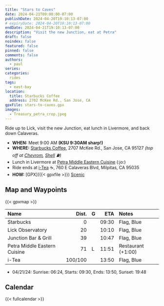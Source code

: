 ```yaml
---
title: "Stars to Caves"
date: 2024-04-21T09:00:00-07:00
publishDate: 2024-04-20T19:10:13-07:00
# expiryDate: 2024-04-20T19:10:13-07:00
endDate: 2024-04-21T19:10:13-07:00
description: "Visit the new Junction, eat at Petra"
draft: false
noindex: false
featured: false
pinned: false
comments: false
authors:
  - paul
series:
categories:
  rides
tags:
  - east-bay
location:
  title: Starbucks Coffee
  address: 2702 McKee Rd., San Jose, CA
gpxFile: stars-to-caves.gpx
images:
  - Treasury_petra_crop.jpeg
---
```

Ride up to Lick, visit the new Junction, eat lunch in Livermore, and back down Calaveras.

<!--more-->

* **WHEN:** Meet 9:00 AM **(KSU 9:30AM sharp!)**
* **WHERE:** [Starbucks Coffee](https://maps.app.goo.gl/ehL3SJa6F3pW4i2n7),
   2707 McKee Rd., San Jose, CA 95127
   *(top off at [Chevrom](https://maps.app.goo.gl/zdQNNfZQi6MHXRq56),
   [Shell](https://maps.app.goo.gl/JvRQ2rVpsW2pDL7b8)
   :fuelpump:)*
* Lunch in Livermore at
  [Petra Middle Eastern Cuisine](https://maps.app.goo.gl/YVBmX444UNdG3Gqt5) (:jo:)
* Ride ends at [i-Tea](https://maps.app.goo.gl/DvebMT5JiAbQKkPWA) :coffee:,
  760 E Calaveras Blvd, Milpitas, CA 95035
* **HOW:**
  [GPX]({{< gpxfile >}})
  [Scenic](https://scenicapp.space/viewRoute.php?rid=vJFqKqnl)

## Map and Waypoints

{{< gpxmap >}}

| Name                           |   Dist. | G |  ETA  | Notes
| :----------------------------- | ------: | - | ----: | :----
| Starbucks                      |       0 |   | 09:30 | Flag, Blue
| Lick Observatory               |      20 |   | 10:10 | Flag, Blue
| Junction Bar & Grill           |      39 |   | 10:47 | Flag, Blue
| Petra Middle Eastern Cuisine   |      71 | L | 11:51 | Restaurant (+1:00)
| i-Tea                          | 100/100 |   | 13:50 | Flag, Blue

* 04/21/24: Sunrise: 06:24, Starts: 09:30, Ends: 13:50, Sunset: 19:48

## Calendar

{{< fullcalendar >}}
